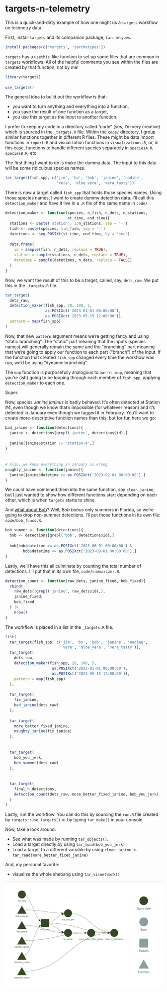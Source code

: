 
<!-- README.md is generated from README.Rmd. Please edit that file -->

# targets-n-telemetry

This is a quick-and-dirty example of how one might us a `targets`
workflow on telemetry data.

First, install `targets` and its companion package, `tarchetypes`.

``` r
install.packages(c('targets', 'tarchetypes'))
```

`targets` has a `usethis`-like function to set up some files that are
common in `targets` workflows. All of the helpful comments you see
within the files are created by that function, not by me!

``` r
library(targets)

use_targets()
```

The general idea to build out the workflow is that:

- you want to turn anything and everything into a function,
- you save the result of one function as a target,
- you use this target as the input to another function.

I prefer to keep my code in a directory called “code” (yes, I’m very
creative) which is sourced in the `_targets.R` file. Within the `code/`
directory, I group similar functions together in different R files.
These might be data import functions in `import.R` and visualization
functions in `visualizations.R`, or, in this case, functions to handle
different species separately in `speciesA.R`, `speciesB.R`, etc.

The first thing I want to do is make the dummy data. The input to this
data will be some ridiculous species names.

``` r
tar_target(fish_spp, c('jim', 'bo', 'bob', 'janine', 'nadine',
                       'vera', 'aloe_vera', 'vera_tasty'))
```

There is now a target called `fish_spp` that holds those species names.
Using those species names, I want to create dummy detection data. I’ll
call this `detection_maker` and have it live in a `.R` file of the same
name in `code/`.

``` r
detection_maker <- function(species, n_fish, n_dets, n_stations,
                            st_time, end_time){
  stations <- paste('station', 1:n_stations, sep = '-')
  fish <- paste(species, 1:n_fish, sep = '-')
  datetimes <- seq.POSIXt(st_time, end_time, by = 'sec')
  
  data.frame(
    id = sample(fish, n_dets, replace = TRUE),
    station = sample(stations, n_dets, replace = TRUE),
    datetime = sample(datetimes, n_dets, replace = FALSE)
  )
}
```

Now, we want the result of this to be a target, called, say, `dets_raw`.
We put this in the `_targets.R` file.

``` r
tar_target(
  dets_raw,
  detection_maker(fish_spp, 20, 100, 5,
                  as.POSIXct('2023-01-01 00:00:00'),
                  as.POSIXct('2023-05-15 12:00:00')),
  pattern = map(fish_spp)
)
```

Now, that new `pattern` argument means we’re getting fancy and using
“static branching”. The “static” part meaning that the inputs (species
names) will generally remain the same and the “branching” part meaning
that we’re going to apply our function to each part (“branch”) of the
input. If the function that created `fish_spp` changed every time the
workflow was run, we’d be using “dynamic branching”.

The `map` function is purposefully analogous to `purrr::map`, meaning
that you’re (ish) going to be looping through each member of `fish_spp`,
applying `detection_maker` to each one.

Super.

Now, species *Janine janinus* is badly behaved. It’s often detected at
Station \#4, even though we know that’s impossible (for whatever reason)
and it’s detected in January even though we tagged it in February.
You’ll want to create more-descriptive function names than this, but for
fun here we go:

``` r
bad_janine <- function(detections){
  janine <- detections[grepl('janine', detections$id),]
  
  janine[janine$station != 'station-4',]
}


# Also, we know everything in January is wrong
naughty_janine <- function(janine){
  janine[janine$datetime >= as.POSIXct('2023-02-01 00:00:00'),]
}
```

We could have combined them into the same function, say `clean_janine`,
but I just wanted to show how different functions start depending on
each other, which is when `targets` starts to shine.

And [what about Bob](https://www.imdb.com/title/tt0103241/)? Well, *Bob
bobus* only summers in Florida, so we’re going to drop non-summer
detections. I’ll put those functions in its own file:
`code/bob_funcs.R`.

``` r
bob_summer <- function(detections){
  bob <- detections[grepl('bob', detections$id),]
  
  bob[bob$datetime >= as.POSIXct('2023-06-01 00:00:00') &
        bob$datetime <= as.POSIXct('2023-09-01 00:00:00'),]
}
```

Lastly, we’ll have this all culminate by counting the total number of
detections. I’ll put that in *its* own file, `code/summarizer.R`.

``` r
detection_count <- function(raw_dets, janine_fixed, bob_fixed){
  rbind(
    raw_dets[!grepl('janine', raw_dets$id),],
    janine_fixed,
    bob_fixed
  ) |> 
    nrow()
}
```

The workflow is placed in a list in the `_targets.R` file.

``` r
list(
  tar_target(fish_spp, c('jim', 'bo', 'bob', 'janine', 'nadine',
                         'vera', 'aloe_vera', 'vera_tasty')),
  tar_target(
    dets_raw,
    detection_maker(fish_spp, 20, 100, 5,
                     as.POSIXct('2023-01-01 00:00:00'),
                     as.POSIXct('2023-05-15 12:00:00')),
    pattern = map(fish_spp)
  ),
  
  tar_target(
    fix_janine,
    bad_janine(dets_raw)
  ),
  
  tar_target(
    more_better_fixed_janine,
    naughty_janine(fix_janine)
  ),
  
  
  tar_target(
    bob_you_jerk,
    bob_summer(dets_raw)
  ),
  
  
  tar_target(
    final_n_detections,
    detection_count(dets_raw, more_better_fixed_janine, bob_you_jerk)
  )
)
```

Lastly, run the workflow! You can do this by sourcing the `run.R` file
created by `targets::use_targets()` or by typing `tar_make()` in your
console.

Now, take a look around.

- See what was made by running `tar_objects()`.
- Load a target directly by using `tar_load(bob_you_jerk)`
- Load a target to a different variable by using
  `clean_janine <- tar_read(more_better_fixed_janine)`

And, my personal favorite:

- visualize the whole shebang using `tar_visnetwork()`

![](tar_visnetwork.png)
